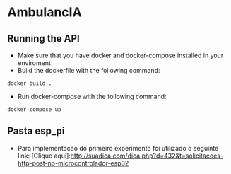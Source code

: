 # AmbulancIA

## Running the API
- Make sure that you have docker and docker-compose installed in your enviroment
- Build the dockerfile with the following command:
```
docker build .
```
- Run docker-compose with the following command:
```
docker-compose up
```
## Pasta esp_pi
- Para implementação do primeiro experimento foi utilizado o seguinte link:
[Clique aqui]:http://suadica.com/dica.php?d=432&t=solicitacoes-http-post-no-microcontrolador-esp32
